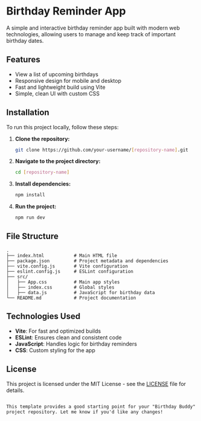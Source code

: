 # Birthday Reminder App
A simple and interactive birthday reminder app built with modern web technologies, allowing users to manage and keep track of important birthday dates.

## Features

- View a list of upcoming birthdays
- Responsive design for mobile and desktop
- Fast and lightweight build using Vite
- Simple, clean UI with custom CSS

## Installation

To run this project locally, follow these steps:

1. **Clone the repository:**
   ```bash
   git clone https://github.com/your-username/[repository-name].git
   ```
2. **Navigate to the project directory:**
   ```bash
   cd [repository-name]
   ```
3. **Install dependencies:**
   ```bash
   npm install
   ```
4. **Run the project:**
   ```bash
   npm run dev
   ```

## File Structure

```plaintext
.
├── index.html           # Main HTML file
├── package.json         # Project metadata and dependencies
├── vite.config.js       # Vite configuration
├── eslint.config.js     # ESLint configuration
├── src/
│   ├── App.css          # Main app styles
│   ├── index.css        # Global styles
│   ├── data.js          # JavaScript for birthday data
└── README.md            # Project documentation
```

## Technologies Used

- **Vite**: For fast and optimized builds
- **ESLint**: Ensures clean and consistent code
- **JavaScript**: Handles logic for birthday reminders
- **CSS**: Custom styling for the app

## License

This project is licensed under the MIT License - see the [LICENSE](LICENSE) file for details.
```

This template provides a good starting point for your "Birthday Buddy" project repository. Let me know if you'd like any changes!
